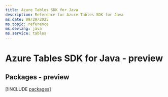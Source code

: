 ```yaml
---
title: Azure Tables SDK for Java
description: Reference for Azure Tables SDK for Java
ms.date: 09/29/2025
ms.topic: reference
ms.devlang: java
ms.service: tables
---
```

# Azure Tables SDK for Java - preview
## Packages - preview
[!INCLUDE [packages](tables-index.md)]